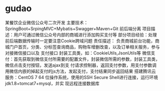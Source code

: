 # gudao
某餐饮企业微信公众号二次开发
主要技术：SpringBoot+SrpingMVC+Mybatis+Swagger+Maven+Git 前后端分离
项目描述：用户可通过微信公众号内部的商城进行添加购买支付等
部分项目经验：处理前后端数据传输时一定要注意Cookie跨域问题
责任描述：
负责商城前台功能，商城门户首页，分类、分标签查询商品，购物车增删改查，以及订单相关服务，参与对接微信接口以及
支付接口
封装工具类，如：CookieUtils,JsonUtils等
微信支付：首先获取到微信支付所需要的配置文件，封装微信所需的参数，封装工具类，微信点击支付按钮，发送ajax到支
付请求控制器，返回支付参数，用支付参数调用微信内嵌的掉起支付的js方法，发起支付，支付结果同步返回结果
搭建腾讯云服务：CentOS 7 64 位操作系统，使用的SSH Secure Shell进行连接，运行环境jdk1.8+tomcat7+mysql，并实
现远程连接数据库
